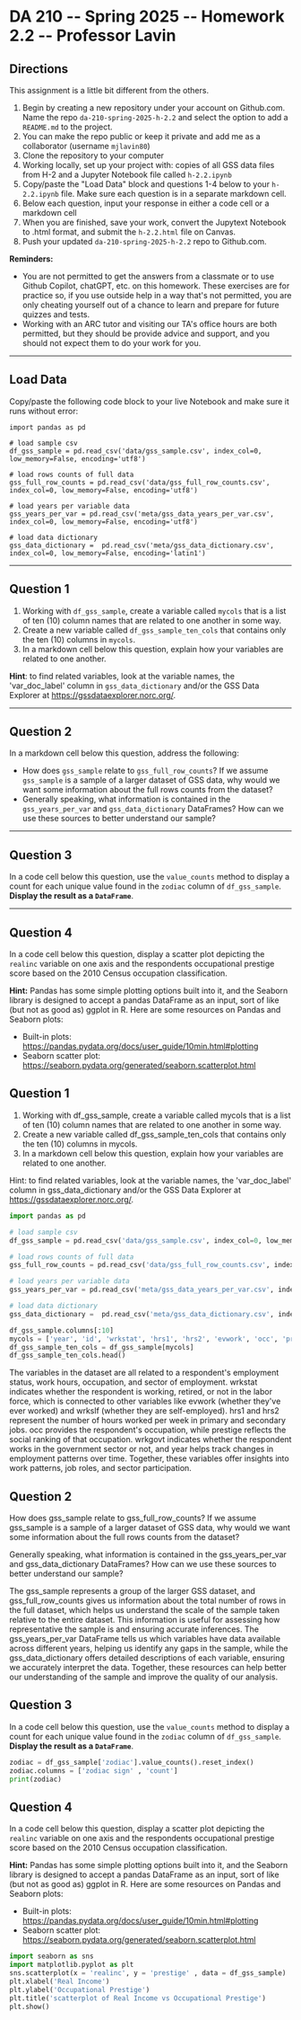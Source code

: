 # DA 210 -- Spring 2025 -- Homework 2.2 -- Professor Lavin

## Directions 

This assignment is a little bit different from the others.

1. Begin by creating a new repository under your account on Github.com. Name the repo `da-210-spring-2025-h-2.2` and select the option to add a `README.md` to the project.
2. You can make the repo public or keep it private and add me as a collaborator (username `mjlavin80`)
3. Clone the repository to your computer
4. Working locally, set up your project with: copies of all GSS data files from H-2 and a Jupyter Notebook file called `h-2.2.ipynb`   
5. Copy/paste the "Load Data" block and questions 1-4 below to your `h-2.2.ipynb` file. Make sure each question is in a separate markdown cell.
6. Below each question, input your response in either a code cell or a markdown cell
7. When you are finished, save your work, convert the Jupytext Notebook to .html format, and submit the `h-2.2.html` file on Canvas.
8. Push your updated `da-210-spring-2025-h-2.2` repo to Github.com.

__Reminders:__ 

- You are not permitted to get the answers from a classmate or to use Github Copilot, chatGPT, etc. on this homework. These exercises are for practice so, if you use outside help in a way that's not permitted, you are only cheating yourself out of a chance to learn and prepare for future quizzes and tests. 
- Working with an ARC tutor and visiting our TA's office hours are both permitted, but they should be provide advice and support, and you should not expect them to do your work for you.

---

## Load Data

Copy/paste the following code block to your live Notebook and make sure it runs without error:

```
import pandas as pd 

# load sample csv
df_gss_sample = pd.read_csv('data/gss_sample.csv', index_col=0, low_memory=False, encoding='utf8') 

# load rows counts of full data
gss_full_row_counts = pd.read_csv('data/gss_full_row_counts.csv', index_col=0, low_memory=False, encoding='utf8')

# load years per variable data
gss_years_per_var = pd.read_csv('meta/gss_data_years_per_var.csv', index_col=0, low_memory=False, encoding='utf8')

# load data dictionary
gss_data_dictionary =  pd.read_csv('meta/gss_data_dictionary.csv', index_col=0, low_memory=False, encoding='latin1')
```

---

## Question 1

1. Working with `df_gss_sample`, create a variable called `mycols` that is a list of ten (10) column names that are related to one another in some way.
2. Create a new variable called `df_gss_sample_ten_cols` that contains only the ten (10) columns in `mycols`.
3. In a markdown cell below this question, explain how your variables are related to one another.

__Hint__: to find related variables, look at the variable names, the 'var_doc_label' column in `gss_data_dictionary` and/or the GSS Data Explorer at https://gssdataexplorer.norc.org/.

---

## Question 2

In a markdown cell below this question, address the following:

- How does `gss_sample` relate to `gss_full_row_counts`? If we assume `gss_sample` is a sample of a larger dataset of GSS data, why would we want some information about the full rows counts from the dataset? 
- Generally speaking, what information is contained in the `gss_years_per_var` and `gss_data_dictionary` DataFrames? How can we use these sources to better understand our sample?

---

## Question 3

In a code cell below this question, use the `value_counts` method to display a count for each unique value found in the `zodiac` column of `df_gss_sample`. __Display the result as a `DataFrame`__.

---

## Question 4

In a code cell below this question, display a scatter plot depicting the `realinc` variable on one axis and the respondents occupational prestige score based on the 2010 Census occupation classification. 

__Hint:__ Pandas has some simple plotting options built into it, and the Seaborn library is designed to accept a pandas DataFrame as an input, sort of like (but not as good as) ggplot in R. Here are some resources on Pandas and Seaborn plots:

- Built-in plots: https://pandas.pydata.org/docs/user_guide/10min.html#plotting
- Seaborn scatter plot: https://seaborn.pydata.org/generated/seaborn.scatterplot.html


## Question 1
1. Working with df_gss_sample, create a variable called mycols that is a list of ten (10) column names that are related to one another in some way.
2. Create a new variable called df_gss_sample_ten_cols that contains only the ten (10) columns in mycols.
3. In a markdown cell below this question, explain how your variables are related to one another.

Hint: to find related variables, look at the variable names, the 'var_doc_label' column in gss_data_dictionary and/or the GSS Data Explorer at https://gssdataexplorer.norc.org/.

```python
import pandas as pd 

# load sample csv
df_gss_sample = pd.read_csv('data/gss_sample.csv', index_col=0, low_memory=False, encoding='utf8') 

# load rows counts of full data
gss_full_row_counts = pd.read_csv('data/gss_full_row_counts.csv', index_col=0, low_memory=False, encoding='utf8')

# load years per variable data
gss_years_per_var = pd.read_csv('meta/gss_data_years_per_var.csv', index_col=0, low_memory=False, encoding='utf8')

# load data dictionary
gss_data_dictionary =  pd.read_csv('meta/gss_data_dictionary.csv', index_col=0, low_memory=False, encoding='latin1')

```

```python
df_gss_sample.columns[:10]
mycols = ['year', 'id', 'wrkstat', 'hrs1', 'hrs2', 'evwork', 'occ', 'prestige', 'wrkslf', 'wrkgovt']
df_gss_sample_ten_cols = df_gss_sample[mycols]
df_gss_sample_ten_cols.head()
```

The variables in the dataset are all related to a respondent's employment status, work hours, occupation, and sector of employment. wrkstat indicates whether the respondent is working, retired, or not in the labor force, which is connected to other variables like evwork (whether they've ever worked) and wrkslf (whether they are self-employed). hrs1 and hrs2 represent the number of hours worked per week in primary and secondary jobs. occ provides the respondent's occupation, while prestige reflects the social ranking of that occupation. wrkgovt indicates whether the respondent works in the government sector or not, and year helps track changes in employment patterns over time. Together, these variables offer insights into work patterns, job roles, and sector participation.


## Question 2

How does gss_sample relate to gss_full_row_counts? If we assume gss_sample is a sample of a larger dataset of GSS data, why would we want some information about the full rows counts from the dataset?

Generally speaking, what information is contained in the gss_years_per_var and gss_data_dictionary DataFrames? How can we use these sources to better understand our sample?


The gss_sample represents a group of the larger GSS dataset, and gss_full_row_counts gives us information about the total number of rows in the full dataset, which helps us understand the scale of the sample taken relative to the entire dataset. This information is useful for assessing how representative the sample is and ensuring accurate inferences. The gss_years_per_var DataFrame tells us which variables have data available across different years, helping us identify any gaps in the sample, while the gss_data_dictionary offers detailed descriptions of each variable, ensuring we accurately interpret the data. Together, these resources can help better our understanding of the sample and improve the quality of our analysis.


## Question 3
In a code cell below this question, use the `value_counts` method to display a count for each unique value found in the `zodiac` column of `df_gss_sample`. __Display the result as a `DataFrame`__.


```python
zodiac = df_gss_sample['zodiac'].value_counts().reset_index()
zodiac.columns = ['zodiac sign' , 'count']
print(zodiac)
```

## Question 4

In a code cell below this question, display a scatter plot depicting the `realinc` variable on one axis and the respondents occupational prestige score based on the 2010 Census occupation classification. 

__Hint:__ Pandas has some simple plotting options built into it, and the Seaborn library is designed to accept a pandas DataFrame as an input, sort of like (but not as good as) ggplot in R. Here are some resources on Pandas and Seaborn plots:

- Built-in plots: https://pandas.pydata.org/docs/user_guide/10min.html#plotting
- Seaborn scatter plot: https://seaborn.pydata.org/generated/seaborn.scatterplot.html

```python
import seaborn as sns
import matplotlib.pyplot as plt
sns.scatterplot(x = 'realinc', y = 'prestige' , data = df_gss_sample)
plt.xlabel('Real Income')
plt.ylabel('Occupational Prestige')
plt.title('scatterplot of Real Income vs Occupational Prestige')
plt.show()
```
